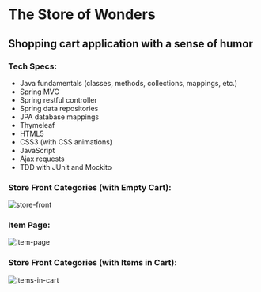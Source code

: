 # The Store of Wonders
## Shopping cart application with a sense of humor 
### Tech Specs:
<ul>
  <li>Java fundamentals (classes, methods, collections, mappings, etc.)</li>
  <li>Spring MVC</li>
  <li>Spring restful controller</li>
  <li>Spring data repositories</li>
  <li>JPA database mappings</li>
  <li>Thymeleaf</li>
  <li>HTML5</li>
  <li>CSS3 (with CSS animations)</li>
  <li>JavaScript</li>
  <li>Ajax requests</li>
  <li>TDD with JUnit and Mockito</li>
</ul>

### Store Front Categories (with Empty Cart):

![store-front](https://user-images.githubusercontent.com/28411165/38472203-4649b960-3b4a-11e8-8a35-c007aee1d7ed.jpg)

### Item Page:
![item-page](https://user-images.githubusercontent.com/28411165/38472205-4b3a566e-3b4a-11e8-8bb9-2709a9b8f937.jpg)

### Store Front Categories (with Items in Cart):
![items-in-cart](https://user-images.githubusercontent.com/28411165/38472207-4f3de17c-3b4a-11e8-8fdb-2fc2962d0411.JPG)

